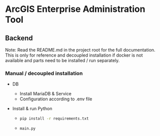 # ArcGIS Enterprise Administration Tool

## Backend

Note: Read the README.md in the project root for the full documentation. This is only for reference and decoupled
installation if docker is not available and parts need to be installed / run separately.

### Manual / decoupled installation

- DB
    - Install MariaDB & Service
    - Configuration according to .env file

- Install & run Python
    - ```sh
      pip install -r requirements.txt
      ```
    - ```sh
      main.py
      ```
  